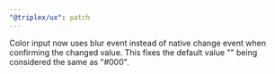 ```yaml
---
"@triplex/ux": patch
---
```


Color input now uses blur event instead of native change event when confirming the changed value. This fixes the default value "" being considered the same as "#000".
